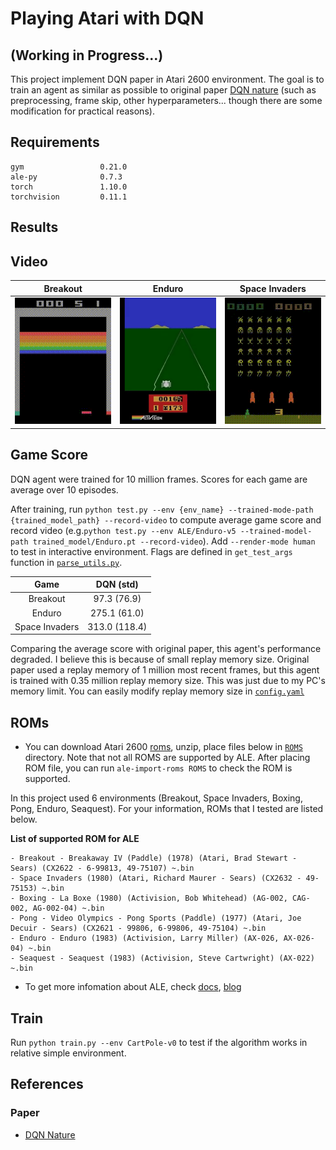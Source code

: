 # Playing Atari with DQN

## (Working in Progress...)

This project implement DQN paper in Atari 2600 environment. The goal is to train an agent as similar as possible to original paper [DQN nature](https://www.nature.com/articles/nature14236) (such as preprocessing, frame skip, other hyperparameters... though there are some modification for practical reasons).

## Requirements
```
gym                 0.21.0
ale-py              0.7.3
torch               1.10.0
torchvision         0.11.1
```

## Results
## Video
| Breakout | Enduro | Space Invaders |
|:---: | :---: | :---: |
|![](assets/Breakout.gif) | ![](assets/Enduro.gif) | ![](assets/SpaceInvaders.gif) |


## Game Score
DQN agent were trained for 10 million frames. Scores for each game are average over 10 episodes.

After training, run
`python test.py --env {env_name} --trained-mode-path {trained_model_path} --record-video` to compute average game score and record video (e.g.`python test.py --env ALE/Enduro-v5 --trained-model-path trained_model/Enduro.pt --record-video`). Add `--render-mode human` to test in interactive environment. Flags are defined in `get_test_args` function in [`parse_utils.py`](parse_utils.py).


Game | DQN (std)
:---:|:---:
Breakout | 97.3 (76.9)
Enduro | 275.1 (61.0)
Space Invaders | 313.0 (118.4)

Comparing the average score with original paper, this agent's performance degraded. I believe this is because of small replay memory size. Original paper  used a replay memory of 1 million most recent frames, but this agent is trained with 0.35 million replay memory size. This was just due to my PC's memory limit. You can easily modify replay memory size in [`config.yaml`](config.yaml)

## ROMs
- You can  download Atari 2600 [roms](http://www.atarimania.com/rom_collection_archive_atari_2600_roms.html), unzip, place files below in [`ROMS`](ROMS) directory. Note that not all ROMS are supported by ALE. After placing ROM file, you can run `ale-import-roms ROMS` to check the ROM is supported.

In this project used 6 environments (Breakout, Space Invaders, Boxing, Pong, Enduro, Seaquest). For your information, ROMs that I tested are listed below.

**List of supported ROM for ALE**

	- Breakout - Breakaway IV (Paddle) (1978) (Atari, Brad Stewart - Sears) (CX2622 - 6-99813, 49-75107) ~.bin
	- Space Invaders (1980) (Atari, Richard Maurer - Sears) (CX2632 - 49-75153) ~.bin
	- Boxing - La Boxe (1980) (Activision, Bob Whitehead) (AG-002, CAG-002, AG-002-04) ~.bin
	- Pong - Video Olympics - Pong Sports (Paddle) (1977) (Atari, Joe Decuir - Sears) (CX2621 - 99806, 6-99806, 49-75104) ~.bin
	- Enduro - Enduro (1983) (Activision, Larry Miller) (AX-026, AX-026-04) ~.bin
	- Seaquest - Seaquest (1983) (Activision, Steve Cartwright) (AX-022) ~.bin
- To get more infomation about ALE, check [docs](https://github.com/mgbellemare/Arcade-Learning-Environment/tree/master/docs), [blog](https://github.com/mgbellemare/Arcade-Learning-Environment)

## Train
Run `python train.py --env CartPole-v0` to test if the algorithm works in relative simple environment.

## References
### Paper
- [DQN Nature](https://deepmind.com/research/publications/2019/human-level-control-through-deep-reinforcement-learning)
